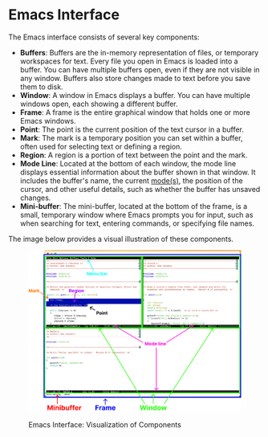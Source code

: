 # Emacs Interface



The Emacs interface consists of several key components:&#x20;

* **Buffers**: Buffers are the in-memory representation of files, or temporary workspaces for text. Every file you open in Emacs is loaded into a buffer. You can have multiple buffers open, even if they are not visible in any window. Buffers also store changes made to text before you save them to disk.
* **Window**: A window in Emacs displays a buffer. You can have multiple windows open, each showing a different buffer.
* **Frame**: A frame is the entire graphical window that holds one or more Emacs windows.
* **Point**: The point is the current position of the text cursor in a buffer.
* **Mark**: The mark is a temporary position you can set within a buffer, often used for selecting text or defining a region.
* **Region**: A region is a portion of text between the point and the mark.
* **Mode Line**: Located at the bottom of each window, the mode line displays essential information about the buffer shown in that window. It includes the buffer's name, the current [mode(s)](emacs-modes.md), the position of the cursor, and other useful details, such as whether the buffer has unsaved changes.
* **Mini-buffer**: The mini-buffer, located at the bottom of the frame, is a small, temporary window where Emacs prompts you for input, such as when searching for text, entering commands, or specifying file names.

The image below provides a visual illustration of these components.

<figure><img src="../../.gitbook/assets/image.png" alt=""><figcaption><p>Emacs Interface: Visualization of Components</p></figcaption></figure>
